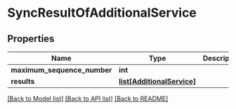 # SyncResultOfAdditionalService

## Properties
Name | Type | Description | Notes
------------ | ------------- | ------------- | -------------
**maximum_sequence_number** | **int** |  | 
**results** | [**list[AdditionalService]**](AdditionalService.md) |  | 

[[Back to Model list]](../README.md#documentation-for-models) [[Back to API list]](../README.md#documentation-for-api-endpoints) [[Back to README]](../README.md)

